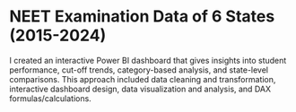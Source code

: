 # NEET Examination Data of 6 States (2015-2024)
I created an interactive Power BI dashboard that gives insights into student performance, cut-off trends, category-based analysis, and state-level comparisons. This approach included data cleaning and transformation, interactive dashboard design, data visualization and analysis, and DAX formulas/calculations.
